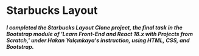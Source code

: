 # Starbucks Layout

##### I completed the Starbucks Layout Clone project, the final task in the Bootstrap module of 'Learn Front-End and React 18.x with Projects from Scratch,' under Hakan Yalçınkaya's instruction, using HTML, CSS, and Bootstrap.
